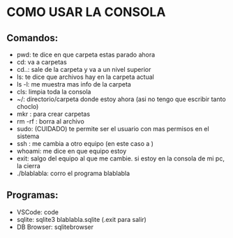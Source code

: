 # COMO USAR LA CONSOLA
## Comandos:
- pwd: te dice en que carpeta estas parado ahora
- cd: va a carpetas
- cd..: sale de la carpeta y va a un nivel superior
- ls: te dice que archivos hay en la carpeta actual
- ls -l: me muestra mas info de la carpeta
- cls: limpia toda la consola
- ~/: directorio/carpeta donde estoy ahora (asi no tengo que escribir tanto choclo)
- mkr <nombre>: para crear carpetas
- rm -rf <archivo>: borra al archivo 
- sudo: (CUIDADO) te permite ser el usuario con mas permisos en el sistema
- ssh <equipo>: me cambia a otro equipo (en este caso a <equipo>)
- whoami: me dice en que equipo estoy
- exit: salgo del equipo al que me cambie. si estoy en la consola de mi pc, la cierra
- ./blablabla: corro el programa blablabla 

## Programas:
- VSCode: code
- sqlite: sqlite3 blablabla.sqlite (.exit para salir)
- DB Browser: sqlitebrowser